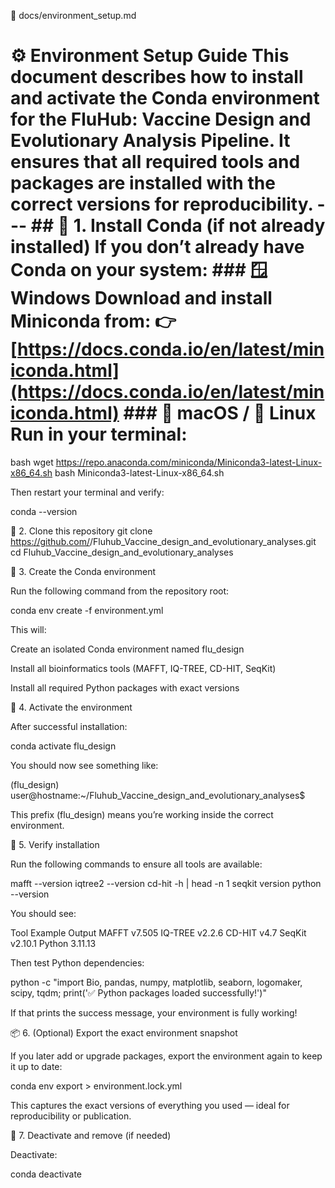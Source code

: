 📄 docs/environment_setup.md 
# ⚙️ Environment Setup Guide This document describes how to install and activate the Conda environment for the **FluHub: Vaccine Design and Evolutionary Analysis Pipeline**. It ensures that all required tools and packages are installed with the correct versions for reproducibility. --- ## 🧩 1. Install Conda (if not already installed) If you don’t already have Conda on your system: ### 🪟 Windows Download and install **Miniconda** from: 👉 [https://docs.conda.io/en/latest/miniconda.html](https://docs.conda.io/en/latest/miniconda.html) ### 🍎 macOS / 🐧 Linux Run in your terminal:
bash
wget https://repo.anaconda.com/miniconda/Miniconda3-latest-Linux-x86_64.sh
bash Miniconda3-latest-Linux-x86_64.sh

Then restart your terminal and verify:

conda --version

🧪 2. Clone this repository
git clone https://github.com/<your-username>/Fluhub_Vaccine_design_and_evolutionary_analyses.git
cd Fluhub_Vaccine_design_and_evolutionary_analyses

🧱 3. Create the Conda environment

Run the following command from the repository root:

conda env create -f environment.yml


This will:

Create an isolated Conda environment named flu_design

Install all bioinformatics tools (MAFFT, IQ-TREE, CD-HIT, SeqKit)

Install all required Python packages with exact versions

🚀 4. Activate the environment

After successful installation:

conda activate flu_design


You should now see something like:

(flu_design) user@hostname:~/Fluhub_Vaccine_design_and_evolutionary_analyses$


This prefix (flu_design) means you’re working inside the correct environment.

🧠 5. Verify installation

Run the following commands to ensure all tools are available:

mafft --version
iqtree2 --version
cd-hit -h | head -n 1
seqkit version
python --version


You should see:

Tool	Example Output
MAFFT	v7.505
IQ-TREE	v2.2.6
CD-HIT	v4.7
SeqKit	v2.10.1
Python	3.11.13

Then test Python dependencies:

python -c "import Bio, pandas, numpy, matplotlib, seaborn, logomaker, scipy, tqdm; print('✅ Python packages loaded successfully!')"


If that prints the success message, your environment is fully working!

📦 6. (Optional) Export the exact environment snapshot

If you later add or upgrade packages, export the environment again to keep it up to date:

conda env export > environment.lock.yml


This captures the exact versions of everything you used — ideal for reproducibility or publication.

🧹 7. Deactivate and remove (if needed)

Deactivate:

conda deactivate
